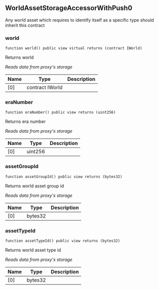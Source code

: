 ## WorldAssetStorageAccessorWithPush0


Any world asset which requires to identify itself as a specific type should inherit this contract





### world

```solidity
function world() public view virtual returns (contract IWorld)
```

Returns world

_Reads data from proxy's storage_


| Name | Type | Description |
| ---- | ---- | ----------- |
| [0] | contract IWorld |  |


### eraNumber

```solidity
function eraNumber() public view returns (uint256)
```

Returns era number

_Reads data from proxy's storage_


| Name | Type | Description |
| ---- | ---- | ----------- |
| [0] | uint256 |  |


### assetGroupId

```solidity
function assetGroupId() public view returns (bytes32)
```

Returns world asset group id

_Reads data from proxy's storage_


| Name | Type | Description |
| ---- | ---- | ----------- |
| [0] | bytes32 |  |


### assetTypeId

```solidity
function assetTypeId() public view returns (bytes32)
```

Returns world asset type id

_Reads data from proxy's storage_


| Name | Type | Description |
| ---- | ---- | ----------- |
| [0] | bytes32 |  |


